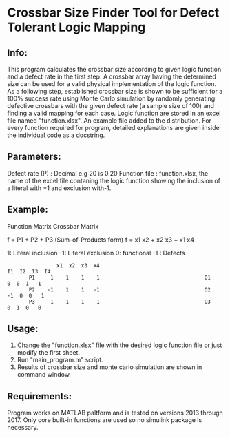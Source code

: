 # Crossbar Size Finder Tool for Defect Tolerant Logic Mapping

## Info:

This program calculates the crossbar size according to given logic function and a defect rate in the first step. A crossbar array having the determined size can be used for a valid physical implementation of the logic function. As a following step, established crossbar size is shown to be sufficient for a 100% success rate using Monte Carlo simulation by randomly generating defective crossbars with the given defect rate (a sample size of 100) and finding a valid mapping for each case. Logic function are stored in an excel file named "function.xlsx". An example file added to the distribution. For every function required for program, detailed explanations are given inside the individual code as a docstring.
	
## Parameters:

Defect rate (P) : Decimal e.g 20 is 0.20
Function file : function.xlsx, the name of the excel file contaning the logic function showing the inclusion of a literal with +1 and exclusion with-1.

## Example:

   Function Matrix                                             			Crossbar Matrix

   f = P1    +   P2    + P3 (Sum-of-Products form)
   f = x1 x2 + x2 x3 + x1 x4
   
   1: Literal inclusion -1: Literal exclusion         			0: functional  -1 : Defects

                    x1  x2  x3  x4                                             I1  I2  I3  I4
           P1     1    1   -1   -1                                 	O1      0  0  1  -1
           P2    -1    1    1   -1                                 	O2     -1  0  0   1
           P3     1   -1   -1    1                                 	O3      0  1  0   0

		   
## Usage:
	
1) Change the "function.xlsx" file with the desired logic function file or just modify the first sheet.
2) Run "main_program.m" script. 	
3) Results of crossbar size and monte carlo simulation are shown in command window. 
	
## Requirements:

Program works on MATLAB paltform and is tested on versions 2013 through 2017. Only core built-in functions are used so no simulink package is necessary. 



